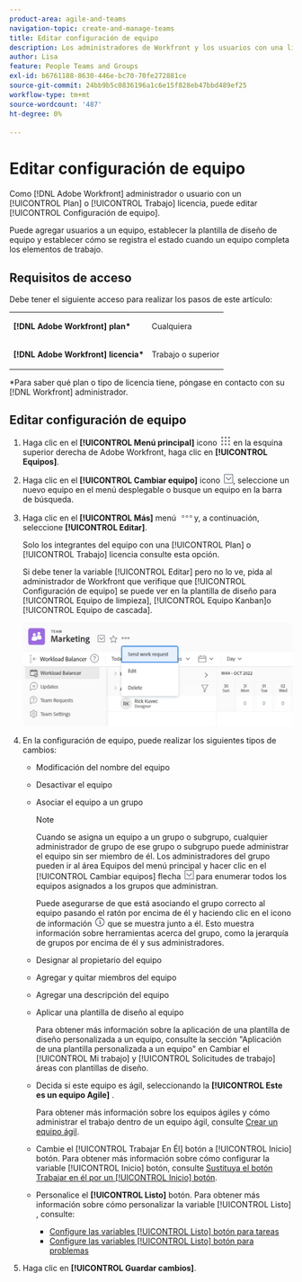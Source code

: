 ```yaml
---
product-area: agile-and-teams
navigation-topic: create-and-manage-teams
title: Editar configuración de equipo
description: Los administradores de Workfront y los usuarios con una licencia de Plan o de Trabajo pueden editar Configuración del equipo.
author: Lisa
feature: People Teams and Groups
exl-id: b6761188-8630-446e-bc70-70fe272881ce
source-git-commit: 24bb9b5c0836196a1c6e15f828eb47bbd489ef25
workflow-type: tm+mt
source-wordcount: '487'
ht-degree: 0%

---
```


# Editar configuración de equipo

Como [!DNL Adobe Workfront] administrador o usuario con un [!UICONTROL Plan] o [!UICONTROL Trabajo] licencia, puede editar [!UICONTROL Configuración de equipo].

Puede agregar usuarios a un equipo, establecer la plantilla de diseño de equipo y establecer cómo se registra el estado cuando un equipo completa los elementos de trabajo.

## Requisitos de acceso

Debe tener el siguiente acceso para realizar los pasos de este artículo:

<table style="table-layout:auto"> 
 <col> 
 </col> 
 <col> 
 </col> 
 <tbody> 
  <tr> 
   <td role="rowheader"><strong>[!DNL Adobe Workfront] plan*</strong></td> 
   <td> <p>Cualquiera</p> </td> 
  </tr> 
  <tr> 
   <td role="rowheader"><strong>[!DNL Adobe Workfront] licencia*</strong></td> 
   <td> <p>Trabajo o superior</p> </td> 
  </tr> 
 </tbody> 
</table>

&#42;Para saber qué plan o tipo de licencia tiene, póngase en contacto con su [!DNL Workfront] administrador.

## Editar configuración de equipo

1. Haga clic en el **[!UICONTROL Menú principal]** icono ![](assets/main-menu-icon.png) en la esquina superior derecha de Adobe Workfront, haga clic en **[!UICONTROL Equipos]**.

1. Haga clic en el **[!UICONTROL Cambiar equipo]** icono ![Icono Cambiar equipo](assets/switch-team-icon.png), seleccione un nuevo equipo en el menú desplegable o busque un equipo en la barra de búsqueda.

1. Haga clic en el **[!UICONTROL Más]** menú ![](assets/more-icon.png)y, a continuación, seleccione **[!UICONTROL Editar]**.

   Solo los integrantes del equipo con una [!UICONTROL Plan] o [!UICONTROL Trabajo] licencia consulte esta opción.

   Si debe tener la variable [!UICONTROL Editar] pero no lo ve, pida al administrador de Workfront que verifique que [!UICONTROL Configuración de equipo] se puede ver en la plantilla de diseño para [!UICONTROL Equipo de limpieza], [!UICONTROL Equipo Kanban]o [!UICONTROL Equipo de cascada].

   ![](assets/edit-team-settings-1.png)

1. En la configuración de equipo, puede realizar los siguientes tipos de cambios:

   * Modificación del nombre del equipo
   * Desactivar el equipo
   * Asociar el equipo a un grupo

      >[!NOTE]
      >
      >Cuando se asigna un equipo a un grupo o subgrupo, cualquier administrador de grupo de ese grupo o subgrupo puede administrar el equipo sin ser miembro de él. Los administradores del grupo pueden ir al área Equipos del menú principal y hacer clic en el [!UICONTROL Cambiar equipos] flecha ![Icono Cambiar equipo](assets/switch-team-icon.png) para enumerar todos los equipos asignados a los grupos que administran.

      Puede asegurarse de que está asociando el grupo correcto al equipo pasando el ratón por encima de él y haciendo clic en el icono de información ![](assets/info-icon.png) que se muestra junto a él. Esto muestra información sobre herramientas acerca del grupo, como la jerarquía de grupos por encima de él y sus administradores.

   * Designar al propietario del equipo
   * Agregar y quitar miembros del equipo
   * Agregar una descripción del equipo
   * Aplicar una plantilla de diseño al equipo

      Para obtener más información sobre la aplicación de una plantilla de diseño personalizada a un equipo, consulte la sección &quot;Aplicación de una plantilla personalizada a un equipo&quot; en Cambiar el [!UICONTROL Mi trabajo] y [!UICONTROL Solicitudes de trabajo] áreas con plantillas de diseño.

   * Decida si este equipo es ágil, seleccionando la **[!UICONTROL Este es un equipo Agile]** .

      Para obtener más información sobre los equipos ágiles y cómo administrar el trabajo dentro de un equipo ágil, consulte [Crear un equipo ágil](../../agile/get-started-with-agile-in-workfront/create-an-agile-team.md).

   * Cambie el [!UICONTROL Trabajar En Él] botón a [!UICONTROL Inicio] botón. Para obtener más información sobre cómo configurar la variable [!UICONTROL Inicio] botón, consulte [Sustituya el botón Trabajar en él por un [!UICONTROL Inicio] botón](../../people-teams-and-groups/create-and-manage-teams/work-on-it-button-to-start-button.md).
   * Personalice el **[!UICONTROL Listo]** botón. Para obtener más información sobre cómo personalizar la variable [!UICONTROL Listo] , consulte:

      * [Configure las variables [!UICONTROL Listo] botón para tareas](../../people-teams-and-groups/create-and-manage-teams/configure-the-done-button-for-tasks.md)
      * [Configure las variables [!UICONTROL Listo] botón para problemas](../../people-teams-and-groups/create-and-manage-teams/configure-the-done-button-for-issues.md)

1. Haga clic en **[!UICONTROL Guardar cambios]**.
